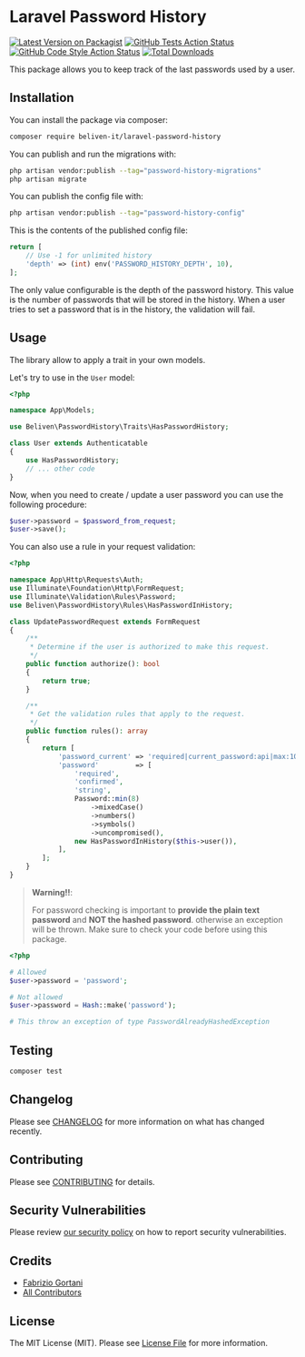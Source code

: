 # Laravel Password History

[![Latest Version on Packagist](https://img.shields.io/packagist/v/beliven-it/laravel-password-history.svg?style=flat-square)](https://packagist.org/packages/beliven-it/laravel-password-history)
[![GitHub Tests Action Status](https://img.shields.io/github/actions/workflow/status/beliven-it/laravel-password-history/run-tests.yml?branch=main&label=tests&style=flat-square)](https://github.com/beliven-it/laravel-password-history/actions?query=workflow%3Arun-tests+branch%3Amain)
[![GitHub Code Style Action Status](https://img.shields.io/github/actions/workflow/status/beliven-it/laravel-password-history/fix-php-code-style-issues.yml?branch=main&label=code%20style&style=flat-square)](https://github.com/beliven-it/laravel-password-history/actions?query=workflow%3A"Fix+PHP+code+style+issues"+branch%3Amain)
[![Total Downloads](https://img.shields.io/packagist/dt/beliven-it/laravel-password-history.svg?style=flat-square)](https://packagist.org/packages/beliven-it/laravel-password-history)

This package allows you to keep track of the last passwords used by a user.

## Installation

You can install the package via composer:

```bash
composer require beliven-it/laravel-password-history
```

You can publish and run the migrations with:

```bash
php artisan vendor:publish --tag="password-history-migrations"
php artisan migrate
```

You can publish the config file with:

```bash
php artisan vendor:publish --tag="password-history-config"
```

This is the contents of the published config file:

```php
return [
    // Use -1 for unlimited history
    'depth' => (int) env('PASSWORD_HISTORY_DEPTH', 10),
];
```

The only value configurable is the depth of the password history. This value is the number of passwords that will be stored in the history. When a user tries to set a password that is in the history, the validation will fail.

## Usage

The library allow to apply a trait in your own models.

Let's try to use in the `User` model:

```php
<?php

namespace App\Models;

use Beliven\PasswordHistory\Traits\HasPasswordHistory;

class User extends Authenticatable
{
    use HasPasswordHistory;
    // ... other code
}
```

Now, when you need to create / update a user password you can use the following procedure:

```php
$user->password = $password_from_request;
$user->save();
```

You can also use a rule in your request validation:

```php
<?php

namespace App\Http\Requests\Auth;
use Illuminate\Foundation\Http\FormRequest;
use Illuminate\Validation\Rules\Password;
use Beliven\PasswordHistory\Rules\HasPasswordInHistory;

class UpdatePasswordRequest extends FormRequest
{
    /**
     * Determine if the user is authorized to make this request.
     */
    public function authorize(): bool
    {
        return true;
    }

    /**
     * Get the validation rules that apply to the request.
     */
    public function rules(): array
    {
        return [
            'password_current' => 'required|current_password:api|max:100',
            'password'         => [
                'required',
                'confirmed',
                'string',
                Password::min(8)
                    ->mixedCase()
                    ->numbers()
                    ->symbols()
                    ->uncompromised(),
                new HasPasswordInHistory($this->user()),
            ],
        ];
    }
}
```

> **Warning!!**:
>
> For password checking is important to **provide the plain text password** and **NOT the hashed password**.
> otherwise an exception will be thrown. 
> Make sure to check your code before using this package.

```php
<?php

# Allowed
$user->password = 'password';

# Not allowed
$user->password = Hash::make('password');

# This throw an exception of type PasswordAlreadyHashedException
```

## Testing

```bash
composer test
```

## Changelog

Please see [CHANGELOG](CHANGELOG.md) for more information on what has changed recently.

## Contributing

Please see [CONTRIBUTING](CONTRIBUTING.md) for details.

## Security Vulnerabilities

Please review [our security policy](../../security/policy) on how to report security vulnerabilities.

## Credits

- [Fabrizio Gortani](https://github.com/beliven-it)
- [All Contributors](../../contributors)

## License

The MIT License (MIT). Please see [License File](LICENSE.md) for more information.
